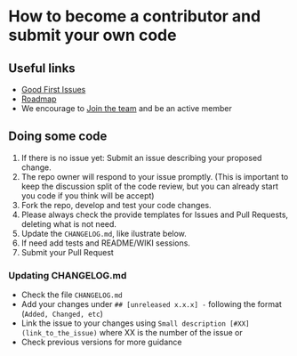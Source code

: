 # How to become a contributor and submit your own code

## Useful links
- [Good First Issues](https://github.com/CanHub/Android-Image-Cropper/contribute)
- [Roadmap](https://github.com/CanHub/Android-Image-Cropper/projects/1)
- We encourage to [Join the team](https://github.com/CanHub/Android-Image-Cropper/discussions/42) and be an active member

## Doing some code
1. If there is no issue yet: Submit an issue describing your proposed change.
2. The repo owner will respond to your issue promptly. (This is important to keep the discussion split of the code review, but you can already start you code if you think will be accept)
3. Fork the repo, develop and test your code changes.
4. Please always check the provide templates for Issues and Pull Requests, deleting what is not need.
5. Update the `CHANGELOG.md`, like ilustrate below.
6. If need add tests and README/WIKI sessions.
7. Submit your Pull Request

### Updating CHANGELOG.md
- Check the file `CHANGELOG.md`
- Add your changes under `## [unreleased x.x.x] -` following the format (`Added, Changed, etc`)
- Link the issue to your changes using `Small description [#XX](link_to_the_issue)` where XX is the number of the issue or
- Check previous versions for more guidance
